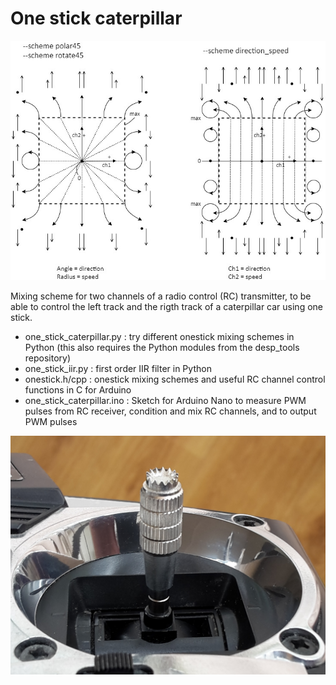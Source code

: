 # One stick caterpillar

![](lib_onestick_arrows2.jpg)

Mixing scheme for two channels of a radio control (RC) transmitter, to be able to control the left track and the rigth track of a caterpillar car using one stick.

* one_stick_caterpillar.py : try different onestick mixing schemes in Python (this also requires the Python modules from the desp_tools repository)
* one_stick_iir.py : first order IIR filter in Python
* onestick.h/cpp : onestick mixing schemes and useful RC channel control functions in C for Arduino
* one_stick_caterpillar.ino : Sketch for Arduino Nano to measure PWM pulses from RC receiver, condition and mix RC channels, and to output PWM pulses
  
![](stick.jpg)
